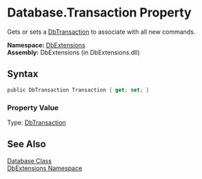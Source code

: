 Database.Transaction Property
=============================
Gets or sets a [DbTransaction][1] to associate with all new commands.

**Namespace:** [DbExtensions][2]  
**Assembly:** DbExtensions (in DbExtensions.dll)

Syntax
------

```csharp
public DbTransaction Transaction { get; set; }
```

### Property Value
Type: [DbTransaction][1]

See Also
--------
[Database Class][3]  
[DbExtensions Namespace][2]  

[1]: http://msdn.microsoft.com/en-us/library/xtczstkw
[2]: ../README.md
[3]: README.md